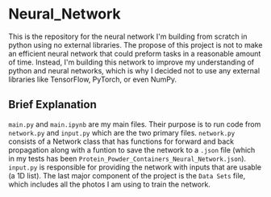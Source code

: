 # **Neural_Network**

This is the repository for the neural network I'm building from scratch in python using no external libraries. The propose of this project is not to make an efficient neural network that could preform tasks in a reasonable amount of time. Instead, I'm building this network to improve my understanding of python and neural networks, which is why I decided not to use any external libraries like TensorFlow, PyTorch, or even NumPy.

## Brief Explanation
`main.py` and `main.ipynb` are my main files. Their purpose is to run code from `network.py` and `input.py` which are the two primary files. `network.py` consists of a Network class that has functions for forward and back propagation along with a funtion to save the network to a `.json` file (which in my tests has been `Protein_Powder_Containers_Neural_Network.json`). `input.py` is responsible for providing the network with inputs that are usable (a 1D list). The last major component of the project is the `Data Sets` file, which includes all the photos I am using to train the network. 
